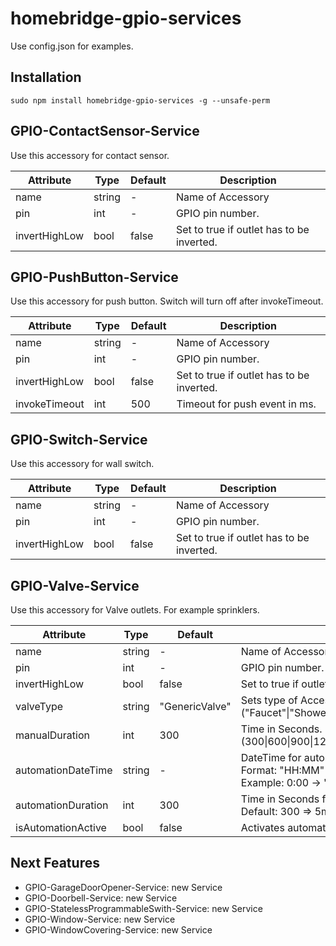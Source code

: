 # homebridge-gpio-services

Use config.json for examples.

## Installation
```
sudo npm install homebridge-gpio-services -g --unsafe-perm
```
## GPIO-ContactSensor-Service

Use this accessory for contact sensor.

| Attribute    | Type   | Default | Description 
|--------------|--------|---------|-------------
|name          | string | -       | Name of Accessory
|pin           | int    | -       | GPIO pin number.
|invertHighLow | bool   | false   | Set to true if outlet has to be inverted.

## GPIO-PushButton-Service

Use this accessory for push button. Switch will turn off after invokeTimeout.

| Attribute    | Type   | Default | Description 
|--------------|--------|---------|-------------
|name          | string | -       | Name of Accessory
|pin           | int    | -       | GPIO pin number.
|invertHighLow | bool   | false   | Set to true if outlet has to be inverted.
|invokeTimeout | int    | 500     | Timeout for push event in ms.

## GPIO-Switch-Service

Use this accessory for wall switch.

| Attribute    | Type   | Default | Description 
|--------------|--------|---------|-------------
|name          | string | -       | Name of Accessory
|pin           | int    | -       | GPIO pin number.
|invertHighLow | bool   | false   | Set to true if outlet has to be inverted.

## GPIO-Valve-Service

Use this accessory for Valve outlets. For example sprinklers.

| Attribute        | Type   | Default        | Description 
|------------------|--------|----------------|-------------
|name              | string | -              | Name of Accessory
|pin               | int    | -              | GPIO pin number. 
|invertHighLow     | bool   | false          | Set to true if outlet has to be inverted.
|valveType         | string | "GenericValve" | Sets type of Accessory. <br>("Faucet"\|"ShowerHead"\|"Sprinkler"\|"GenericValve")
|manualDuration    | int    | 300            | Time in Seconds. Default: 300 => 5min <br>(300\|600\|900\|1200\|1500\|1800\|2100\|2400\|2700\|3000\|3300\|3600)
|automationDateTime| string | -              | DateTime for automated irrigation. <br> Format: "HH:MM" <br> Example: 0:00 -> "00:00" 
|automationDuration| int    | 300            | Time in Seconds for automated irrigation. <br>Default: 300 => 5min
|isAutomationActive| bool   | false          | Activates automatic irrigation.

## Next Features

* GPIO-GarageDoorOpener-Service: new Service
* GPIO-Doorbell-Service: new Service
* GPIO-StatelessProgrammableSwith-Service: new Service
* GPIO-Window-Service: new Service
* GPIO-WindowCovering-Service: new Service